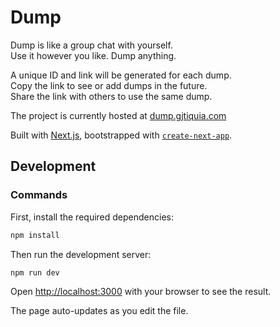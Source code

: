 # Dump

Dump is like a group chat with yourself.  
Use it however you like. Dump anything.


A unique ID and link will be generated for each dump.  
Copy the link to see or add dumps in the future.  
Share the link with others to use the same dump.


The project is currently hosted at [dump.gjtiquia.com](https://dump.gjtiquia.com/)

Built with [Next.js](https://nextjs.org/), bootstrapped with [`create-next-app`](https://github.com/vercel/next.js/tree/canary/packages/create-next-app).

## Development

### Commands

First, install the required dependencies:
```bash
npm install
```

Then run the development server:

```bash
npm run dev
```

Open [http://localhost:3000](http://localhost:3000) with your browser to see the result.

The page auto-updates as you edit the file.





